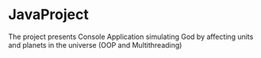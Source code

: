 # JavaProject
The project presents Console Application simulating God by affecting units and planets in the universe (OOP and Multithreading)
